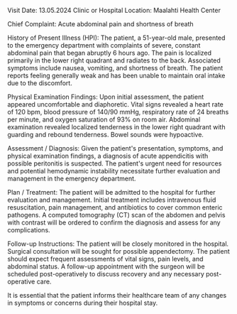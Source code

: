  Visit Date: 13.05.2024
Clinic or Hospital Location: Maalahti Health Center

Chief Complaint: Acute abdominal pain and shortness of breath

History of Present Illness (HPI): The patient, a 51-year-old male, presented to the emergency department with complaints of severe, constant abdominal pain that began abruptly 6 hours ago. The pain is localized primarily in the lower right quadrant and radiates to the back. Associated symptoms include nausea, vomiting, and shortness of breath. The patient reports feeling generally weak and has been unable to maintain oral intake due to the discomfort.

Physical Examination Findings: Upon initial assessment, the patient appeared uncomfortable and diaphoretic. Vital signs revealed a heart rate of 120 bpm, blood pressure of 140/90 mmHg, respiratory rate of 24 breaths per minute, and oxygen saturation of 93% on room air. Abdominal examination revealed localized tenderness in the lower right quadrant with guarding and rebound tenderness. Bowel sounds were hypoactive.

Assessment / Diagnosis: Given the patient's presentation, symptoms, and physical examination findings, a diagnosis of acute appendicitis with possible peritonitis is suspected. The patient's urgent need for resources and potential hemodynamic instability necessitate further evaluation and management in the emergency department.

Plan / Treatment: The patient will be admitted to the hospital for further evaluation and management. Initial treatment includes intravenous fluid resuscitation, pain management, and antibiotics to cover common enteric pathogens. A computed tomography (CT) scan of the abdomen and pelvis with contrast will be ordered to confirm the diagnosis and assess for any complications.

Follow-up Instructions: The patient will be closely monitored in the hospital. Surgical consultation will be sought for possible appendectomy. The patient should expect frequent assessments of vital signs, pain levels, and abdominal status. A follow-up appointment with the surgeon will be scheduled post-operatively to discuss recovery and any necessary post-operative care.

It is essential that the patient informs their healthcare team of any changes in symptoms or concerns during their hospital stay.